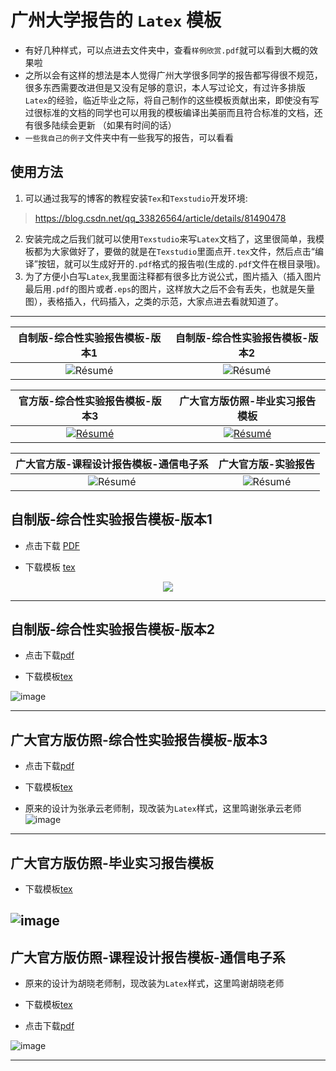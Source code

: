 # 广州大学报告的 `Latex` 模板
- 有好几种样式，可以点进去文件夹中，查看`样例欣赏.pdf`就可以看到大概的效果啦
- 之所以会有这样的想法是本人觉得广州大学很多同学的报告都写得很不规范，很多东西需要改进但是又没有足够的意识，本人写过论文，有过许多排版`Latex`的经验，临近毕业之际，将自己制作的这些模板贡献出来，即使没有写过很标准的文档的同学也可以用我的模板编译出美丽而且符合标准的文档，还有很多陆续会更新 （如果有时间的话）
- `一些我自己的例子`文件夹中有一些我写的报告，可以看看

## 使用方法
1. 可以通过我写的博客的教程安装`Tex`和`Texstudio`开发环境:
> https://blog.csdn.net/qq_33826564/article/details/81490478
2. 安装完成之后我们就可以使用`Texstudio`来写`Latex`文档了，这里很简单，我模板都为大家做好了，要做的就是在`Texstudio`里面点开`.tex`文件，然后点击“编译”按钮，就可以生成好开的`.pdf`格式的报告啦(生成的`.pdf`文件在根目录哦)。
3. 为了方便小白写`Latex`,我里面注释都有很多比方说公式，图片插入（插入图片最后用`.pdf`的图片或者`.eps`的图片，这样放大之后不会有丢失，也就是矢量图），表格插入，代码插入，之类的示范，大家点进去看就知道了。
---------


| 自制版-综合性实验报告模板-版本1 | 自制版-综合性实验报告模板-版本2 |
|:---:|:---:|
| ![Résumé](https://github.com/swq123459/swq123456-readmePicture/blob/master/report/zzv1.png?raw=true) | ![Résumé](https://github.com/swq123459/swq123456-readmePicture/blob/master/report/xy1.png?raw=true)|

| 官方版-综合性实验报告模板-版本3 | 广大官方版仿照-毕业实习报告模板 |
|:---:|:---:|
| [![Résumé](https://github.com/swq123459/swq123456-readmePicture/blob/master/report/xy1.png?raw=true)](https://raw.githubusercontent.com/posquit0/Awesome-CV/master/examples/resume.pdf) | [![Résumé](https://github.com/swq123459/swq123456-readmePicture/blob/master/report/by1.png?raw=true)](https://raw.githubusercontent.com/posquit0/Awesome-CV/master/examples/resume.pdf) |

| 广大官方版-课程设计报告模板-通信电子系 | 广大官方版-实验报告 |
|:---:|:---:|
| ![Résumé](https://github.com/swq123459/swq123456-readmePicture/blob/master/report/kcsj1.png?raw=true) | ![Résumé](https://github.com/swq123459/swq123456-readmePicture/blob/master/report/bg1.png?raw=true) |



## 自制版-综合性实验报告模板-版本1
- 点击下载 [PDF](https://github.com/swq123459/GZHU-Report-Latex-Version/blob/master/%E4%B8%80%E4%BA%9B%E6%88%91%E8%87%AA%E5%B7%B1%E5%86%99%E7%9A%84%E6%8A%A5%E5%91%8A/%E8%AF%BE%E7%A8%8B%E8%AE%BE%E8%AE%A1Linux%E5%B9%B3%E5%8F%B0%E5%9F%BA%E4%BA%8EZernike%E7%9F%A9%E7%9A%84%E4%BA%9A%E5%83%8F%E7%B4%A0%E5%B7%A5%E4%B8%9A%E9%9B%B6%E4%BB%B6%E6%B5%8B%E9%87%8F.pdf)

- 下载模板 [tex](https://github.com/swq123459/GZHU-Report-Latex-Version/tree/master/%E8%87%AA%E5%88%B6%E7%89%88-%E7%BB%BC%E5%90%88%E6%80%A7%E5%AE%9E%E9%AA%8C%E6%8A%A5%E5%91%8A-%E7%89%88%E6%9C%AC1)

<center>
<image src="https://github.com/swq123459/swq123456-readmePicture/blob/master/report/zzv1.png?raw=true">
</center>
 
--------------------

 
## 自制版-综合性实验报告模板-版本2
 
- 点击下载[pdf](https://github.com/swq123459/GZHU-Report-Latex-Version/blob/master/%E4%B8%80%E4%BA%9B%E6%88%91%E8%87%AA%E5%B7%B1%E5%86%99%E7%9A%84%E6%8A%A5%E5%91%8A/%E5%9B%BE%E5%83%8F%E5%A4%84%E7%90%86%E6%8A%A5%E5%91%8A%E5%9F%BA%E4%BA%8ECNN%E7%9A%84%E7%9B%91%E6%8E%A7%E8%A7%86%E9%A2%91%E6%B5%81%E7%9A%84%E8%AF%BE%E5%A0%82%E7%AD%BE%E5%88%B0%E7%B3%BB%E7%BB%9F.pdf)

- 下载模板[tex](https://github.com/swq123459/GZHU-Report-Latex-Version/tree/master/%E8%87%AA%E5%88%B6%E7%89%88-%E7%BB%BC%E5%90%88%E6%80%A7%E5%AE%9E%E9%AA%8C%E6%8A%A5%E5%91%8A-%E7%89%88%E6%9C%AC2)

![image](https://github.com/swq123459/swq123456-readmePicture/blob/master/report/zzv2.png?raw=true)

-----------------------

## 广大官方版仿照-综合性实验报告模板-版本3
- 点击下载[pdf](https://github.com/swq123459/GZHU-Report-Latex-Version/blob/master/%E4%B8%80%E4%BA%9B%E6%88%91%E8%87%AA%E5%B7%B1%E5%86%99%E7%9A%84%E6%8A%A5%E5%91%8A/%E9%9F%B3%E9%A2%91DSP%E7%BB%BC%E5%90%88%E5%AE%9E%E9%AA%8C%E6%8A%A5%E5%91%8A.pdf)

- 下载模板[tex](https://github.com/swq123459/GZHU-Report-Latex-Version/tree/master/%E5%AE%98%E6%96%B9%E7%89%88-%E7%BB%BC%E5%90%88%E6%80%A7%E5%AE%9E%E9%AA%8C%E6%8A%A5%E5%91%8A%E6%A8%A1%E6%9D%BF-%E7%89%88%E6%9C%AC3)

- 原来的设计为张承云老师制，现改装为`Latex`样式，这里鸣谢张承云老师
![image](https://github.com/swq123459/swq123456-readmePicture/blob/master/report/xy1.png?raw=true)
----------
## 广大官方版仿照-毕业实习报告模板
- 下载模板[tex](https://github.com/swq123459/GZHU-Report-Latex-Version/tree/master/%E5%AD%A6%E9%99%A2%E7%89%88-%E6%AF%95%E4%B8%9A%E5%AE%9E%E4%B9%A0%E6%8A%A5%E5%91%8A)

![image](https://github.com/swq123459/swq123456-readmePicture/blob/master/report/by1.png?raw=true)
-----------------
## 广大官方版仿照-课程设计报告模板-通信电子系
- 原来的设计为胡晓老师制，现改装为`Latex`样式，这里鸣谢胡晓老师
- 下载模板[tex](https://github.com/swq123459/GZHU-Report-Latex-Version/tree/master/%E5%AE%98%E6%96%B9%E7%89%88-%E8%AF%BE%E7%A8%8B%E8%AE%BE%E8%AE%A1)

- 点击下载[pdf](https://github.com/swq123459/GZHU-Report-Latex-Version/blob/master/%E4%B8%80%E4%BA%9B%E6%88%91%E8%87%AA%E5%B7%B1%E5%86%99%E7%9A%84%E6%8A%A5%E5%91%8A/%E5%A4%A7%E5%9B%9B%E8%AF%BE%E7%A8%8B%E8%AE%BE%E8%AE%A1%E6%8A%A5%E5%91%8A%E8%A1%8C%E4%BA%BA%E6%A3%80%E6%B5%8B.pdf)

![image](https://github.com/swq123459/swq123456-readmePicture/blob/master/report/kcsj1.png?raw=true)

-----------------------------
